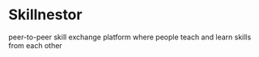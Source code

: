 # Skillnestor
peer-to-peer skill exchange platform where people teach and learn skills from each other
